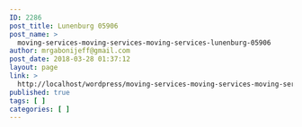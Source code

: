 ```yaml
---
ID: 2286
post_title: Lunenburg 05906
post_name: >
  moving-services-moving-services-moving-services-lunenburg-05906
author: mrgabonijeff@gmail.com
post_date: 2018-03-28 01:37:12
layout: page
link: >
  http://localhost/wordpress/moving-services-moving-services-moving-services-lunenburg-05906/
published: true
tags: [ ]
categories: [ ]
---
```

